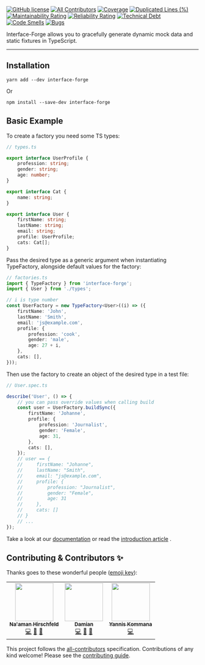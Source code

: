 [![GitHub license](https://img.shields.io/github/license/Goldziher/interfaceForge)](https://github.com/Goldziher/interfaceForge/blob/main/LICENSE)
[![All Contributors](https://img.shields.io/badge/all_contributors-3-orange.svg?style=flat-square)](#contributors-)
[![Coverage](https://sonarcloud.io/api/project_badges/measure?project=Goldziher_interface-forge&metric=coverage)](https://sonarcloud.io/summary/new_code?id=Goldziher_interface-forge)
[![Duplicated Lines (%)](https://sonarcloud.io/api/project_badges/measure?project=Goldziher_interface-forge&metric=duplicated_lines_density)](https://sonarcloud.io/summary/new_code?id=Goldziher_interface-forge)
[![Maintainability Rating](https://sonarcloud.io/api/project_badges/measure?project=Goldziher_interface-forge&metric=sqale_rating)](https://sonarcloud.io/summary/new_code?id=Goldziher_interface-forge)
[![Reliability Rating](https://sonarcloud.io/api/project_badges/measure?project=Goldziher_interface-forge&metric=reliability_rating)](https://sonarcloud.io/summary/new_code?id=Goldziher_interface-forge)
[![Technical Debt](https://sonarcloud.io/api/project_badges/measure?project=Goldziher_interface-forge&metric=sqale_index)](https://sonarcloud.io/summary/new_code?id=Goldziher_interface-forge)
[![Code Smells](https://sonarcloud.io/api/project_badges/measure?project=Goldziher_interface-forge&metric=code_smells)](https://sonarcloud.io/summary/new_code?id=Goldziher_interface-forge)
[![Bugs](https://sonarcloud.io/api/project_badges/measure?project=Goldziher_interface-forge&metric=bugs)](https://sonarcloud.io/summary/new_code?id=Goldziher_interface-forge)

Interface-Forge allows you to gracefully generate dynamic mock data and static fixtures in TypeScript.

---

## Installation

```shell
yarn add --dev interface-forge
```

Or

```shell
npm install --save-dev interface-forge
```

## Basic Example

To create a factory you need some TS types:

```typescript
// types.ts

export interface UserProfile {
    profession: string;
    gender: string;
    age: number;
}

export interface Cat {
    name: string;
}

export interface User {
    firstName: string;
    lastName: string;
    email: string;
    profile: UserProfile;
    cats: Cat[];
}
```

Pass the desired type as a generic argument when instantiating TypeFactory, alongside default values for the factory:

```typescript
// factories.ts
import { TypeFactory } from 'interface-forge';
import { User } from './types';

// i is type number
const UserFactory = new TypeFactory<User>((i) => ({
    firstName: 'John',
    lastName: 'Smith',
    email: 'js@example.com',
    profile: {
        profession: 'cook',
        gender: 'male',
        age: 27 + i,
    },
    cats: [],
}));
```

Then use the factory to create an object of the desired type in a test file:

```typescript
// User.spec.ts

describe('User', () => {
    // you can pass override values when calling build
    const user = UserFactory.buildSync({
        firstName: 'Johanne',
        profile: {
            profession: 'Journalist',
            gender: 'Female',
            age: 31,
        },
        cats: [],
    });
    // user == {
    //     firstName: "Johanne",
    //     lastName: "Smith",
    //     email: "js@example.com",
    //     profile: {
    //         profession: "Journalist",
    //         gender: "Female",
    //         age: 31
    //     },
    //     cats: []
    // }
    // ...
});
```

Take a look at our [documentation](https://goldziher.github.io/interfaceForge/) or read
the [introduction article](https://javascript.plainenglish.io/generating-test-data-and-fixtures-with-interface-forge-5a5548233aa5)
.

## Contributing & Contributors ✨

Thanks goes to these wonderful people ([emoji key](https://allcontributors.org/docs/en/emoji-key)):

<!-- ALL-CONTRIBUTORS-LIST:START - Do not remove or modify this section -->
<!-- prettier-ignore-start -->
<!-- markdownlint-disable -->
<table>
  <tr>
    <td align="center"><a href="https://www.linkedin.com/in/nhirschfeld/"><img src="https://avatars.githubusercontent.com/u/30733348?v=4?s=100" width="100px;" alt=""/><br /><sub><b>Na'aman Hirschfeld</b></sub></a><br /><a href="https://github.com/Na'aman Hirschfeld/Interface Forge/commits?author=Goldziher" title="Code">💻</a> <a href="https://github.com/Na'aman Hirschfeld/Interface Forge/commits?author=Goldziher" title="Documentation">📖</a> <a href="#maintenance-Goldziher" title="Maintenance">🚧</a></td>
    <td align="center"><a href="https://github.com/dkress59"><img src="https://avatars.githubusercontent.com/u/28515387?v=4?s=100" width="100px;" alt=""/><br /><sub><b>Damian</b></sub></a><br /><a href="https://github.com/Na'aman Hirschfeld/Interface Forge/commits?author=dkress59" title="Code">💻</a> <a href="https://github.com/Na'aman Hirschfeld/Interface Forge/commits?author=dkress59" title="Documentation">📖</a> <a href="#maintenance-dkress59" title="Maintenance">🚧</a></td>
    <td align="center"><a href="https://github.com/stuikomma"><img src="https://avatars.githubusercontent.com/u/2040603?v=4?s=100" width="100px;" alt=""/><br /><sub><b>Yannis Kommana</b></sub></a><br /><a href="https://github.com/Na'aman Hirschfeld/Interface Forge/commits?author=stuikomma" title="Code">💻</a></td>
  </tr>
</table>

<!-- markdownlint-restore -->
<!-- prettier-ignore-end -->

<!-- ALL-CONTRIBUTORS-LIST:END -->

This project follows the [all-contributors](https://github.com/all-contributors/all-contributors) specification.
Contributions of any kind welcome! Please see the [contributing guide](CONTRIBUTING.md).
